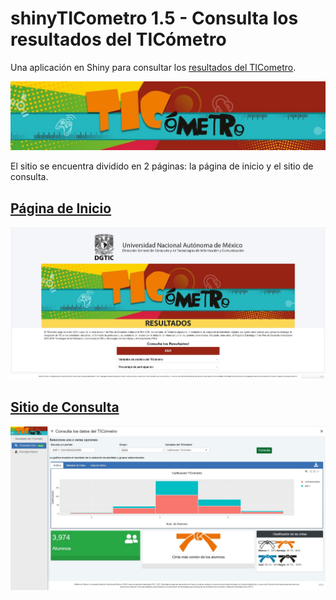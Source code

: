 # shinyTICometro 1.5 - Consulta los resultados del TICómetro




Una aplicación en Shiny para consultar los [resultados del TICometro](https://educatic.unam.mx/publicaciones/informes-ticometro.html).

![el logo del ticometro](https://github.com/dar4datascience/shinyTICometro/blob/main/ShinyApps/TICometro_Landing/www/logo_ticometro.jpg "logo-del-ticometro")

El sitio se encuentra dividido en 2 páginas: la página de inicio y el sitio de consulta.

## [Página de Inicio](http://132.248.10.243:3838/TICometro_Landing/)

![landingPageTicometro](https://github.com/dar4datascience/shinyTICometro/blob/main/snapshots_of_project/landingPage1.5.jpg)

## [Sitio de Consulta](http://132.248.10.243:3838/Directivos_TICometro/)

![sitioConsulta](https://github.com/dar4datascience/shinyTICometro/blob/main/snapshots_of_project/sitioConsulta1.5.jpg)
